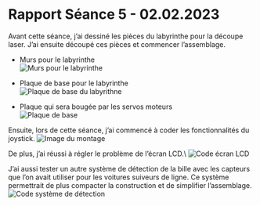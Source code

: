 # Rapport Séance 5 - 02.02.2023

Avant cette séance, j’ai dessiné les pièces du labyrinthe pour la découpe laser. 
J’ai ensuite découpé ces pièces et commencer l’assemblage.
- Murs pour le labyrinthe\
![Murs pour le labyrinthe](https://github.com/JuliusOrtstadt/Maze_Game/blob/1f281ecf0c9336358d6c8157865bdbff49c0f850/Documentation/Pictures/S%C3%A9ance_5/Mur_Lab.PNG)

- Plaque de base pour le labyrinthe\
![Plaque de base du labyrithne](https://github.com/JuliusOrtstadt/Maze_Game/blob/1f281ecf0c9336358d6c8157865bdbff49c0f850/Documentation/Pictures/S%C3%A9ance_5/Lab_plaque.PNG)

- Plaque qui sera bougée par les servos moteurs\
![Plaque de base](https://github.com/JuliusOrtstadt/Maze_Game/blob/1f281ecf0c9336358d6c8157865bdbff49c0f850/Documentation/Pictures/S%C3%A9ance_5/Plaque_base_impression.PNG)

Ensuite, lors de cette séance, j’ai commencé à coder les fonctionnalités du joystick.
![Image du montage](https://github.com/JuliusOrtstadt/Maze_Game/blob/5a8e186f19fb5d9984c0abcbc3dd83ce17a4aa14/Documentation/Pictures/S%C3%A9ance_5/Montage%20joystick.jpg)

De plus, j’ai réussi à régler le problème de l’écran LCD.\ 
![Code écran LCD](https://github.com/JuliusOrtstadt/Maze_Game/blob/1f281ecf0c9336358d6c8157865bdbff49c0f850/Documentation/Pictures/S%C3%A9ance_5/Code_LCD.PNG)

J’ai aussi tester un autre système de détection de la bille avec les capteurs que l’on avait utiliser pour les voitures suiveurs de ligne. Ce système permettrait de plus compacter la construction et de simplifier l’assemblage.\
![Code système de détection](https://github.com/JuliusOrtstadt/Maze_Game/blob/1f281ecf0c9336358d6c8157865bdbff49c0f850/Documentation/Pictures/S%C3%A9ance_5/Code_Detec.PNG)



